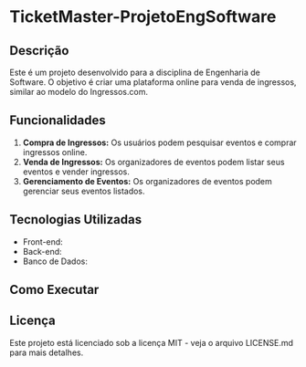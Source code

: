 # TicketMaster-ProjetoEngSoftware

## Descrição

Este é um projeto desenvolvido para a disciplina de Engenharia de Software. O objetivo é criar uma plataforma online para venda de ingressos, similar ao modelo do Ingressos.com.

## Funcionalidades

1. **Compra de Ingressos:** Os usuários podem pesquisar eventos e comprar ingressos online.
2. **Venda de Ingressos:** Os organizadores de eventos podem listar seus eventos e vender ingressos.
3. **Gerenciamento de Eventos:** Os organizadores de eventos podem gerenciar seus eventos listados.

## Tecnologias Utilizadas

- Front-end:
- Back-end:
- Banco de Dados:

## Como Executar

## Licença

Este projeto está licenciado sob a licença MIT - veja o arquivo LICENSE.md para mais detalhes.
